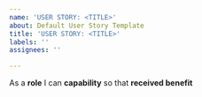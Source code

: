 ```yaml
---
name: 'USER STORY: <TITLE>'
about: Default User Story Template
title: 'USER STORY: <TITLE>'
labels: ''
assignees: ''

---
```


As a **role** I can **capability** so that **received benefit**
